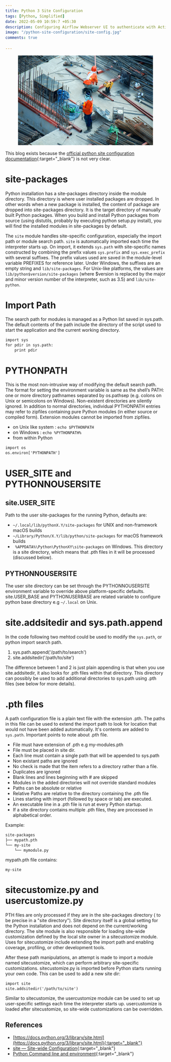 ```yaml
---
title: Python 3 Site Configuration
tags: [Python, Simplified]
date: 2022-05-09 10:59:7 +05:30
description: Configuring Airflow Webserver UI to authenticate with Active Directory/LDAP. 
image: "/python-site-configuration/site-config.jpg"
comments: true

---
```

<figure>
<img src="site-config.jpg" alt="Site Configuration">
</figure>

This blog exists because the [official python site configuration documentation](https://docs.python.org/3/library/site.html){:target="_blank"} is not very clear. 

# site-packages
Python installation has a site-packages directory inside the module directory. This directory is where user installed packages are dropped. In other words when a new package is installed, the content of package are dropped into site-packages directory. It is the target directory of manually built Python packages. When you build and install Python packages from source (using distutils, probably by executing python setup.py install), you will find the installed modules in site-packages by default.

The `site` module handles site-specific configuration, especially the import path or module search path. `site` is automatically imported each time the interpreter starts up. On import, it extends `sys.path` with site-specific names constructed by combining the prefix values `sys.prefix` and `sys.exec_prefix` with several suffixes. The prefix values used are saved in the module-level variable PREFIXES for reference later. Under Windows, the suffixes are an empty string and `lib/site-packages`. For Unix-like platforms, the values are `lib/python$version/site-packages` (where $version is replaced by the major and minor version number of the interpreter, such as 3.5) and `lib/site-python`.

# Import Path
The search path for modules is managed as a Python list saved in sys.path. The default contents of the path include the directory of the script used to start the application and the current working directory.
```
import sys
for pdir in sys.path:
    print pdir
```


# PYTHONPATH
This is the most non-intrusive way of modifying the default search path. The format for setting the environment variable is same as the shell’s PATH: one or more directory pathnames separated by os.pathsep (e.g. colons on Unix or semicolons on Windows). Non-existent directories are silently ignored. In addition to normal directories, individual PYTHONPATH entries may refer to zipfiles containing pure Python modules (in either source or compiled form). Extension modules cannot be imported from zipfiles.

- on Unix like system : `echo $PYTHONPATH`
- on Windows : `echo %PYTHONPATH%`
- from within Python
```
import os
os.environ['PYTHONPATH']
```


# USER_SITE and PYTHONNOUSERSITE

## site.USER_SITE
Path to the user site-packages for the running Python, defaults are:
- `~/.local/lib/pythonX.Y/site-packages` for UNIX and non-framework macOS builds
- `~/Library/Python/X.Y/lib/python/site-packages` for macOS framework builds 
- ` %APPDATA%\Python\PythonXY\site-packages` on Windows. 
This directory is a site directory, which means that .pth files in it will be processed (discussed below).

## PYTHONNOUSERSITE 
The user site directory can be set through the PYTHONNOUSERSITE environment variable to override above platform-specific defaults.
site.USER_BASE and PYTHONUSERBASE are related variable to configure python base directory e.g `~/.local` on Unix. 

# site.addsitedir and sys.path.append
In the code following two mehtod could be used to modify the `sys.path`, or python import search path. 
1. sys.path.append('/path/to/search')
2. site.addsitedir('/path/to/site')

The difference between 1 and 2 is just plain appending is that when you use site.addsitedir, it also looks for .pth files within that directory. This directory can possibly be used to add additional directories to sys.path using .pth files (see below for more details). 


# .pth files
A path configuration file is a plain text file with the extension .pth. The paths in this file can be used to extend the import path to look for location that would not have been added automatically. It's contents are added to `sys.path`. Important points to note about .pth file.
- File must have extension of .pth e.g my-modules.pth
- File must be placed in site dir.
- Each line must contain a single path that will be appended to sys.path
- Non existant paths are ignored
- No check is made that the item refers to a directory rather than a file.
- Duplicates are ignored
- Blank lines and lines beginning with # are skipped
- Modules in the added directories will not override standard modules
- Paths can be absolute or relative
- Relative Paths are relative to the directory containing the .pth file
- Lines starting with import (followed by space or tab) are executed.
- An executable line in a .pth file is run at every Python startup.
- If a site directory contains multiple .pth files, they are processed in alphabetical order.


Example: 
```
site-packages
├── mypath.pth
└── my-site
    └── mymodule.py

```
mypath.pth file contains:
```
my-site
```


# sitecustomize.py and usercustomize.py

PTH files are only processed if they are in the site-packages directory ( to be precise in a "site directory"). Site directory itself is a  global setting for the Python installation and does not depend on the current/working directory. The site module is also responsible for loading site-wide customization defined by the local site owner in a sitecustomize module. Uses for sitecustomize include extending the import path and enabling coverage, profiling, or other development tools.

After these path manipulations, an attempt is made to import a module named sitecustomize, which can perform arbitrary site-specific customizations. sitecustomize.py is imported before Python starts running your own code. This can be used to add a new site dir:
```
import site
site.addsitedir('/path/to/site')
```
Similar to sitecustomize, the usercustomize module can be used to set up user-specific settings each time the interpreter starts up. usercustomize is loaded after sitecustomize, so site-wide customizations can be overridden.


## References
- [https://docs.python.org/3/library/site.html](https://docs.python.org/3/library/site.html){:target="_blank"}
- [site — Site-wide Configuration](https://pymotw.com/3/site/index.html){:target="_blank"}
- [Python Command line and environment](https://docs.python.org/3/using/cmdline.html){:target="_blank"}
